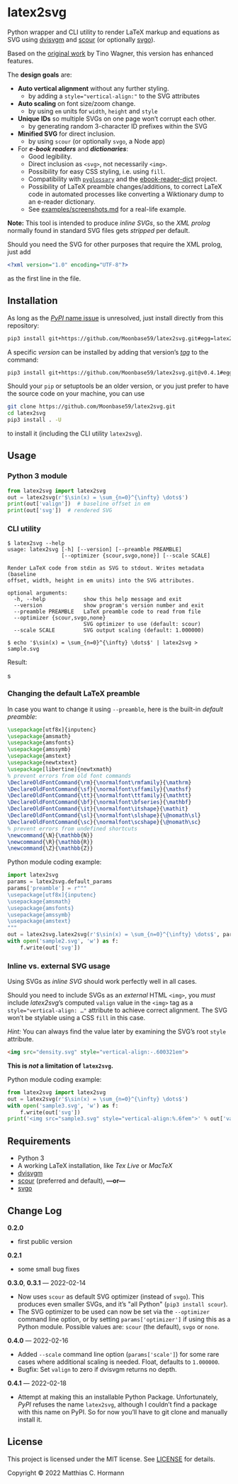 # latex2svg

Python wrapper and CLI utility to render LaTeX markup and equations as SVG using
[dvisvgm](https://dvisvgm.de/) and [scour](https://github.com/scour-project/scour)
(or optionally [svgo](https://github.com/svg/svgo)).

Based on the [original work](https://github.com/tuxu/latex2svg) by Tino Wagner, this version has enhanced features.

The **design goals** are:

- **Auto vertical alignment** without any further styling.
  - by adding a `style="vertical-align:"` to the SVG attributes
- **Auto scaling** on font size/zoom change.
  - by using `em` units for `width`, `height` and `style`
- **Unique IDs** so multiple SVGs on one page won’t corrupt each other.
  - by generating random 3-character ID prefixes within the SVG
- **Minified SVG** for direct inclusion.
  - by using `scour` (or optionally `svgo`, a Node app)
- For **_e-book readers_** and **_dictionaries_**:
  - Good legibility.
  - Direct inclusion as `<svg>`, not necessarily `<img>`.
  - Possibility for easy CSS styling, i.e. using `fill`.
  - Compatibility with [`pyglossary`](https://github.com/ilius/pyglossary) and the [ebook-reader-dict](https://github.com/BoboTiG/ebook-reader-dict) project.
  - Possibility of LaTeX preamble changes/additions, to correct LaTeX code in automated processes like converting a Wiktionary dump to an e-reader dictionary.
  - See [examples/screenshots.md](examples/screenshots.md) for a real-life example.

**Note:** This tool is intended to produce _inline SVGs_, so the _XML prolog_
normally found in standard SVG files gets _stripped_ per default.

Should you need the SVG for other purposes that require the XML prolog, just add
```xml
<?xml version="1.0" encoding="UTF-8"?>
```
as the first line in the file.

## Installation

As long as the [_PyPI_ name issue](https://github.com/pypa/pypi-support/issues/1699)
is unresolved, just install directly from this repository:

```bash
pip3 install git+https://github.com/Moonbase59/latex2svg.git#egg=latex2svg
```

A specific _version_ can be installed by adding that version’s
[_tag_](https://github.com/Moonbase59/latex2svg/tags) to the command:

```bash
pip3 install git+https://github.com/Moonbase59/latex2svg.git@v0.4.1#egg=latex2svg
```

Should your `pip` or setuptools be an older version, or you just prefer to have
the source code on your machine, you can use

```bash
git clone https://github.com/Moonbase59/latex2svg.git
cd latex2svg
pip3 install . -U
```
to install it (including the CLI utility `latex2svg`).


## Usage

### Python 3 module

```python
from latex2svg import latex2svg
out = latex2svg(r'$\sin(x) = \sum_{n=0}^{\infty} \dots$')
print(out['valign'])  # baseline offset in em
print(out['svg'])  # rendered SVG
```

### CLI utility

```
$ latex2svg --help
usage: latex2svg [-h] [--version] [--preamble PREAMBLE]
                 [--optimizer {scour,svgo,none}] [--scale SCALE]

Render LaTeX code from stdin as SVG to stdout. Writes metadata (baseline
offset, width, height in em units) into the SVG attributes.

optional arguments:
  -h, --help            show this help message and exit
  --version             show program's version number and exit
  --preamble PREAMBLE   LaTeX preamble code to read from file
  --optimizer {scour,svgo,none}
                        SVG optimizer to use (default: scour)
  --scale SCALE         SVG output scaling (default: 1.000000)

$ echo '$\sin(x) = \sum_{n=0}^{\infty} \dots$' | latex2svg > sample.svg
```

Result:

<img src="https://cdn.rawgit.com/Moonbase59/latex2svg/master/sample.svg" style="height: 1.061594em; vertical-align: -0.313097em;" alt="sample formula" />

### Changing the default LaTeX preamble

In case you want to change it using `--preamble`, here is the built-in _default preamble_:

```latex
\usepackage[utf8x]{inputenc}
\usepackage{amsmath}
\usepackage{amsfonts}
\usepackage{amssymb}
\usepackage{amstext}
\usepackage{newtxtext}
\usepackage[libertine]{newtxmath}
% prevent errors from old font commands
\DeclareOldFontCommand{\rm}{\normalfont\rmfamily}{\mathrm}
\DeclareOldFontCommand{\sf}{\normalfont\sffamily}{\mathsf}
\DeclareOldFontCommand{\tt}{\normalfont\ttfamily}{\mathtt}
\DeclareOldFontCommand{\bf}{\normalfont\bfseries}{\mathbf}
\DeclareOldFontCommand{\it}{\normalfont\itshape}{\mathit}
\DeclareOldFontCommand{\sl}{\normalfont\slshape}{\@nomath\sl}
\DeclareOldFontCommand{\sc}{\normalfont\scshape}{\@nomath\sc}
% prevent errors from undefined shortcuts
\newcommand{\N}{\mathbb{N}}
\newcommand{\R}{\mathbb{R}}
\newcommand{\Z}{\mathbb{Z}}
```

Python module coding example:

```python
import latex2svg
params = latex2svg.default_params
params['preamble'] = r"""
\usepackage[utf8x]{inputenc}
\usepackage{amsmath}
\usepackage{amsfonts}
\usepackage{amssymb}
\usepackage{amstext}
"""
out = latex2svg.latex2svg(r'$\sin(x) = \sum_{n=0}^{\infty} \dots$', params)
with open('sample2.svg', 'w') as f:
    f.write(out['svg'])
```

### Inline vs. external SVG usage

Using SVGs as _inline SVG_ should work perfectly well in all cases.

Should you need to include SVGs as an _external_ HTML `<img>`, you _must_
include <i>latex2svg</i>’s computed <code>valign</code> value in the
<code>&lt;img&gt;</code> tag as a <code>style="vertical-align: …"</code>
attribute to achieve correct alignment.
The SVG won’t be stylable using a CSS <code>fill</code> in this case.

*Hint:* You can always find the value later by examining the SVG’s root `style`
attribute.

```html
<img src="density.svg" style="vertical-align:-.600321em">
```
**This is _not_ a limitation of `latex2svg`.**

Python module coding example:

```python
from latex2svg import latex2svg
out = latex2svg(r'$\sin(x) = \sum_{n=0}^{\infty} \dots$')
with open('sample3.svg', 'w') as f:
    f.write(out['svg'])
print('<img src="sample3.svg" style="vertical-align:%.6fem">' % out['valign'])
```

## Requirements

- Python 3
- A working LaTeX installation, like _Tex Live_ or _MacTeX_
- [dvisvgm](https://dvisvgm.de/)
- [scour](https://github.com/scour-project/scour) (preferred and default), **—or—**
- [svgo](https://github.com/svg/svgo)

## Change Log

**0.2.0**

- first public version

**0.2.1**

- some small bug fixes

**0.3.0**, **0.3.1** — 2022-02-14

- Now uses `scour` as default SVG optimizer (instead of `svgo`). This produces
  even smaller SVGs, and it’s "all Python" (`pip3 install scour`).
- The SVG optimizer to be used can now be set via the `--optimizer` command line
  option, or by setting `params['optimizer']` if using this as a Python module.
  Possible values are: `scour` (the default), `svgo` or `none`.

**0.4.0** — 2022-02-16

- Added `--scale` command line option (`params['scale']`) for some rare cases
  where additional scaling is needed. Float, defaults to `1.000000`.
- Bugfix: Set `valign` to zero if dvisvgm returns no depth.

**0.4.1** — 2022-02-18

- Attempt at making this an installable Python Package. Unfortunately, _PyPI_
  refuses the name `latex2svg`, although I couldn’t find a package with this name
  on PyPI. So for now you’ll have to git clone and manually install it.

## License

This project is licensed under the MIT license. See [LICENSE](LICENSE) for
details.

Copyright © 2022 Matthias C. Hormann
